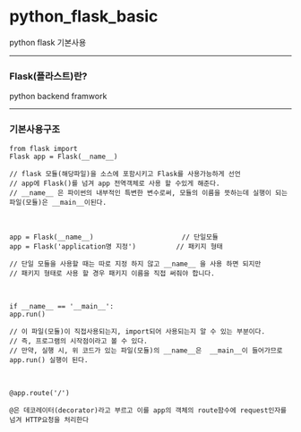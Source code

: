 # python_flask_basic
python flask 기본사용

---

### Flask(플라스트)란? 
python backend framwork

---
    
### 기본사용구조

       
    from flask import 
    Flask app = Flask(__name__)
    
    // flask 모듈(해당파일)을 소스에 포함시키고 Flask를 사용가능하게 선언
    // app에 Flask()를 넘겨 app 전역객체로 사용 할 수있게 해준다.
    // __name__ 은 파이썬의 내부적인 특변한 변수로써, 모듈의 이름을 뜻하는데 실행이 되는 파일(모듈)은 __main__이된다. 

<br/>

    app = Flask(__name__)                      // 단일모듈
    app = Flask('application명 지정')          // 패키지 형태
    
    // 단일 모듈을 사용할 때는 따로 지정 하지 않고 __name__ 을 사용 하면 되지만 
    // 패키지 형태로 사용 할 경우 패키지 이름을 직접 써줘야 합니다.

<br/>

    if __name__ == '__main__': 
    app.run()
    
    // 이 파일(모듈)이 직접사용되는지, import되어 사용되는지 알 수 있는 부분이다.
    // 즉, 프로그램의 시작점이라고 볼 수 있다.
    // 만약, 실행 시, 위 코드가 있는 파일(모듈)의 __name__은  __main__이 들어가므로 app.run() 실행이 된다. 
    
 <br/>
 
    @app.route('/')
    
    @은 데코레이터(decorator)라고 부르고 이를 app의 객체의 route함수에 request인자를 넘겨 HTTP요청을 처리한다

